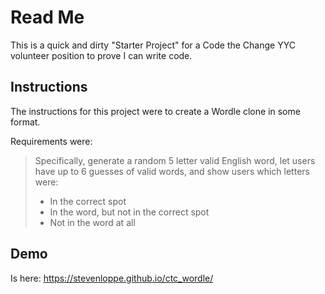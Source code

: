 # Read Me

This is a quick and dirty "Starter Project" for a Code the Change YYC volunteer position to prove I can write code.

## Instructions

The instructions for this project were to create a Wordle clone in some format.

Requirements were:

>Specifically, generate a random 5 letter valid English word, let users have up to 6 guesses of valid words, and show users which letters were:
>- In the correct spot
>- In the word, but not in the correct spot
>- Not in the word at all

## Demo

Is here: https://stevenloppe.github.io/ctc_wordle/
